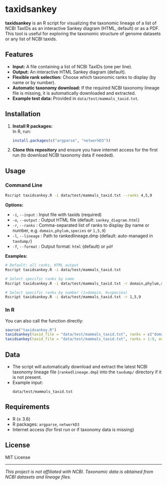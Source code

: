 # taxidsankey

**taxidsankey** is an R script for visualizing the taxonomic lineage of a list of NCBI TaxIDs as an interactive Sankey diagram (HTML, default) or as a PDF. This tool is useful for exploring the taxonomic structure of genome datasets or any list of NCBI taxids.

## Features

- **Input:** A file containing a list of NCBI TaxIDs (one per line).
- **Output:** An interactive HTML Sankey diagram (default).
- **Flexible rank selection:** Choose which taxonomic ranks to display (by name or by number).
- **Automatic taxonomy download:** If the required NCBI taxonomy lineage file is missing, it is automatically downloaded and extracted.
- **Example test data:** Provided in `data/test/mammals_taxid.txt`.

## Installation

1. **Install R packages:**  
   In R, run:
   ```r
   install.packages(c("argparse", "networkD3"))
   ```

2. **Clone this repository** and ensure you have internet access for the first run (to download NCBI taxonomy data if needed).

## Usage

### Command Line

```sh
Rscript taxidsankey.R -i data/test/mammals_taxid.txt --ranks 4,5,9
```

**Options:**
- `-i`, `--input`   : Input file with taxids (required)
- `-o`, `--output`  : Output HTML file (default: `sankey_diagram.html`)
- `-r`, `--ranks`   : Comma-separated list of ranks to display (by name or number, e.g. `domain,phylum,species` or `1,5,9`)
- `-l`, `--lineage` : Path to rankedlineage.dmp (default: auto-managed in `taxdump/`)
- `-f`, `--format`  : Output format: `html` (default) or `pdf`

**Examples:**
```sh
# Default: all ranks, HTML output
Rscript taxidsankey.R -i data/test/mammals_taxid.txt

# Select specific ranks by name
Rscript taxidsankey.R -i data/test/mammals_taxid.txt -r domain,phylum,species

# Select specific ranks by number (1=domain, 9=species)
Rscript taxidsankey.R -i data/test/mammals_taxid.txt -r 1,5,9
```

### In R

You can also call the function directly:
```r
source("taxidsankey.R")
taxidsankey(taxid_file = "data/test/mammals_taxid.txt", ranks = c("domain", "phylum", "species"))
taxidsankey(taxid_file = "data/test/mammals_taxid.txt", ranks = 1:9, output_html = "allranks.html")
```

## Data

- The script will automatically download and extract the latest NCBI taxonomy lineage file (`rankedlineage.dmp`) into the `taxdump/` directory if it is not present.
- Example input:  
  ```
  data/test/mammals_taxid.txt
  ```

## Requirements

- R (≥ 3.6)
- R packages: `argparse`, `networkD3`
- Internet access (for first run or if taxonomy data is missing)

## License

MIT License

---

*This project is not affiliated with NCBI. Taxonomic data is obtained from NCBI datasets and lineage files.*